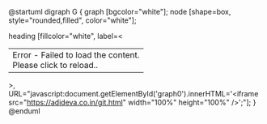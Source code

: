 @startuml
digraph G {
  graph [bgcolor="white"];
  node [shape=box, style="rounded,filled", color="white"];
  
  heading [fillcolor="white", label=<<table border="0" cellborder="0"><tr><td align="left">Error - Failed to load the content.<br/>Please click to reload..</td></tr></table>>, URL="javascript:document.getElementById('graph0').innerHTML='&lt;iframe src=&quot;https://adideva.co.in/git.html&quot; width=&quot;100%&quot; height=&quot;100%&quot; /&gt;';"];
}
@enduml
